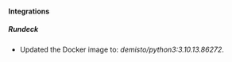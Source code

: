 
#### Integrations

##### Rundeck
- Updated the Docker image to: *demisto/python3:3.10.13.86272*.




